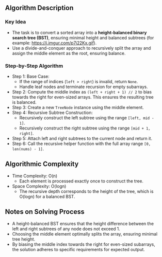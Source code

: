 ## Algorithm Description
### Key Idea
- The task is to convert a sorted array into a **height-balanced binary search tree (BST)**, ensuring minimal height and balanced subtrees (for example: https://i.imgur.com/p7i22Kx.gif).
- Use a divide-and-conquer approach to recursively split the array and assign the middle element as the root, ensuring balance.

### Step-by-Step Algorithm
- Step 1: Base Case:
  - If the range of indices (```left > right```) is invalid, return ```None```.
  - Handle leaf nodes and terminate recursion for empty subarrays.
- Step 2: Compute the middle index as ```(left + right + 1) // 2``` to bias towards the right for even-sized arrays. This ensures the resulting tree is balanced.
- Step 3: Create a new ```TreeNode``` instance using the middle element.
- Step 4: Recursive Subtree Construction:
  - Recursively construct the left subtree using the range ```[left, mid - 1]```.
  - Recursively construct the right subtree using the range ```[mid + 1, right]```.
- Step 5: Attach left and right subtrees to the current node and return it.
- Step 6: Call the recursive helper function with the full array range ```[0, len(nums) - 1]```.

## Algorithmic Complexity
- Time Complexity: O(n)
  - Each element is processed exactly once to construct the tree.
- Space Complexity: O(logn)
  - The recursive depth corresponds to the height of the tree, which is O(logn) for a balanced BST.

## Notes on Solving Process
- A height-balanced BST ensures that the height difference between the left and right subtrees of any node does not exceed 1.
- Choosing the middle element optimally splits the array, ensuring minimal tree height.
- By biasing the middle index towards the right for even-sized subarrays, the solution adheres to specific requirements for expected output.